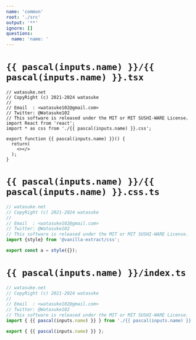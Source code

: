 ```yaml
---
name: 'common'
root: './src'
output: '**'
ignore: []
questions:
  name: 'name: '
---
```


# `{{ pascal(inputs.name) }}/{{ pascal(inputs.name) }}.tsx`

```tsx
// watasuke.net
// CopyRight (c) 2021-2024 watasuke
//
// Email  : <watasuke102@gmail.com>
// Twitter: @Watasuke102
// This software is released under the MIT or MIT SUSHI-WARE License.
import React from 'react';
import * as css from './{{ pascal(inputs.name) }}.css';

export function {{ pascal(inputs.name) }}() {
  return(
    <></>
  );
}

```

# `{{ pascal(inputs.name) }}/{{ pascal(inputs.name) }}.css.ts`

```ts
// watasuke.net
// CopyRight (c) 2021-2024 watasuke
//
// Email  : <watasuke102@gmail.com>
// Twitter: @Watasuke102
// This software is released under the MIT or MIT SUSHI-WARE License.
import {style} from '@vanilla-extract/css';

export const a = style({});
```

# `{{ pascal(inputs.name) }}/index.ts`

```ts
// watasuke.net
// CopyRight (c) 2021-2024 watasuke
//
// Email  : <watasuke102@gmail.com>
// Twitter: @Watasuke102
// This software is released under the MIT or MIT SUSHI-WARE License.
import { {{ pascal(inputs.name) }} } from './{{ pascal(inputs.name) }}';

export { {{ pascal(inputs.name) }} };

```
